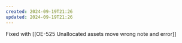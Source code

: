 ```yaml
---
created: 2024-09-19T21:26
updated: 2024-09-19T21:26
---
```

Fixed with [[OE-525 Unallocated assets move wrong note and error]]